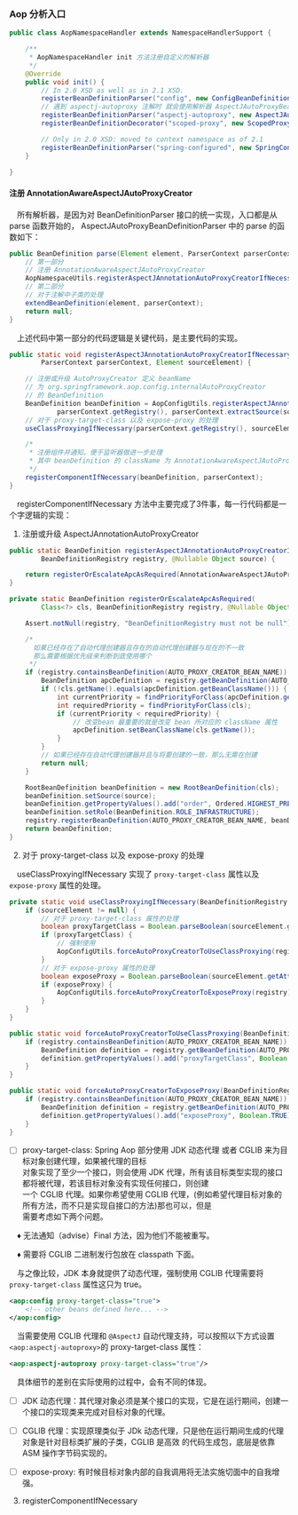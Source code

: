 ### Aop 分析入口

```java
public class AopNamespaceHandler extends NamespaceHandlerSupport {

	/**
	 * AopNamespaceHandler init 方法注册自定义的解析器
	 */
	@Override
	public void init() {
		// In 2.0 XSD as well as in 2.1 XSD.
		registerBeanDefinitionParser("config", new ConfigBeanDefinitionParser());
		// 遇到 aspectj-autoproxy 注解时 就会使用解析器 AspectJAutoProxyBeanDefinitionParser 进行解析
		registerBeanDefinitionParser("aspectj-autoproxy", new AspectJAutoProxyBeanDefinitionParser());
		registerBeanDefinitionDecorator("scoped-proxy", new ScopedProxyBeanDefinitionDecorator());

		// Only in 2.0 XSD: moved to context namespace as of 2.1
		registerBeanDefinitionParser("spring-configured", new SpringConfiguredBeanDefinitionParser());
	}

}
```

#### 注册 AnnotationAwareAspectJAutoProxyCreator
&ensp;&ensp;所有解析器，是因为对 BeanDefinitionParser 接口的统一实现，入口都是从 parse 函数开始的，
AspectJAutoProxyBeanDefinitionParser 中的 parse 的函数如下：

```java
public BeanDefinition parse(Element element, ParserContext parserContext) {
    // 第一部分
    // 注册 AnnotationAwareAspectJAutoProxyCreator
    AopNamespaceUtils.registerAspectJAnnotationAutoProxyCreatorIfNecessary(parserContext, element);
    // 第二部分
    // 对于注解中子类的处理
    extendBeanDefinition(element, parserContext);
    return null;
}
```

&ensp;&ensp;上述代码中第一部分的代码逻辑是关键代码，是主要代码的实现。

```java
public static void registerAspectJAnnotationAutoProxyCreatorIfNecessary(
        ParserContext parserContext, Element sourceElement) {

    // 注册或升级 AutoProxyCreator 定义 beanName 
    // 为 org.springframework.aop.config.internalAutoProxyCreator
    // 的 BeanDefinition
    BeanDefinition beanDefinition = AopConfigUtils.registerAspectJAnnotationAutoProxyCreatorIfNecessary(
            parserContext.getRegistry(), parserContext.extractSource(sourceElement));
    // 对于 proxy-target-class 以及 expose-proxy 的处理
    useClassProxyingIfNecessary(parserContext.getRegistry(), sourceElement);

    /*
     * 注册组件并通知，便于监听器做进一步处理
     * 其中 beanDefinition 的 className 为 AnnotationAwareAspectJAutoProxyCreator
     */
    registerComponentIfNecessary(beanDefinition, parserContext);
}
```
&ensp;&ensp;registerComponentIfNecessary 方法中主要完成了3件事，每一行代码都是一个字逻辑的实现：

1. 注册或升级 AspectJAnnotationAutoProxyCreator

```java
public static BeanDefinition registerAspectJAnnotationAutoProxyCreatorIfNecessary(
        BeanDefinitionRegistry registry, @Nullable Object source) {

    return registerOrEscalateApcAsRequired(AnnotationAwareAspectJAutoProxyCreator.class, registry, source);
}
```

```java
private static BeanDefinition registerOrEscalateApcAsRequired(
        Class<?> cls, BeanDefinitionRegistry registry, @Nullable Object source) {

    Assert.notNull(registry, "BeanDefinitionRegistry must not be null");

    /*
      如果已经存在了自动代理创建器且存在的自动代理创建器与现在的不一致
      那么需要根据优先级来判断到底使用哪个
     */
    if (registry.containsBeanDefinition(AUTO_PROXY_CREATOR_BEAN_NAME)) {
        BeanDefinition apcDefinition = registry.getBeanDefinition(AUTO_PROXY_CREATOR_BEAN_NAME);
        if (!cls.getName().equals(apcDefinition.getBeanClassName())) {
            int currentPriority = findPriorityForClass(apcDefinition.getBeanClassName());
            int requiredPriority = findPriorityForClass(cls);
            if (currentPriority < requiredPriority) {
                // 改变bean 最重要的就是改变 bean 所对应的 className 属性
                apcDefinition.setBeanClassName(cls.getName());
            }
        }
        // 如果已经存在自动代理创建器并且与将要创建的一致，那么无需在创建
        return null;
    }

    RootBeanDefinition beanDefinition = new RootBeanDefinition(cls);
    beanDefinition.setSource(source);
    beanDefinition.getPropertyValues().add("order", Ordered.HIGHEST_PRECEDENCE);
    beanDefinition.setRole(BeanDefinition.ROLE_INFRASTRUCTURE);
    registry.registerBeanDefinition(AUTO_PROXY_CREATOR_BEAN_NAME, beanDefinition);
    return beanDefinition;
}
```

2. 对于 proxy-target-class 以及 expose-proxy 的处理

&ensp;&ensp;useClassProxyingIfNecessary 实现了 `proxy-target-class` 属性以及 `expose-proxy`
属性的处理。
```java
private static void useClassProxyingIfNecessary(BeanDefinitionRegistry registry, @Nullable Element sourceElement) {
    if (sourceElement != null) {
        // 对于 proxy-target-class 属性的处理
        boolean proxyTargetClass = Boolean.parseBoolean(sourceElement.getAttribute(PROXY_TARGET_CLASS_ATTRIBUTE));
        if (proxyTargetClass) {
            // 强制使用
            AopConfigUtils.forceAutoProxyCreatorToUseClassProxying(registry);
        }
        // 对于 expose-proxy 属性的处理
        boolean exposeProxy = Boolean.parseBoolean(sourceElement.getAttribute(EXPOSE_PROXY_ATTRIBUTE));
        if (exposeProxy) {
            AopConfigUtils.forceAutoProxyCreatorToExposeProxy(registry);
        }
    }
}
```

```java
public static void forceAutoProxyCreatorToUseClassProxying(BeanDefinitionRegistry registry) {
    if (registry.containsBeanDefinition(AUTO_PROXY_CREATOR_BEAN_NAME)) {
        BeanDefinition definition = registry.getBeanDefinition(AUTO_PROXY_CREATOR_BEAN_NAME);
        definition.getPropertyValues().add("proxyTargetClass", Boolean.TRUE);
    }
}
```

```java
public static void forceAutoProxyCreatorToExposeProxy(BeanDefinitionRegistry registry) {
    if (registry.containsBeanDefinition(AUTO_PROXY_CREATOR_BEAN_NAME)) {
        BeanDefinition definition = registry.getBeanDefinition(AUTO_PROXY_CREATOR_BEAN_NAME);
        definition.getPropertyValues().add("exposeProxy", Boolean.TRUE);
    }
}
```

- [ ] proxy-target-class: Spring Aop 部分使用 JDK 动态代理 或者 CGLIB 来为目标对象创建代理，如果被代理的目标  
对象实现了至少一个接口，则会使用 JDK 代理，所有该目标类型实现的接口都将被代理，若该目标对象没有实现任何接口，则创建  
一个 CGLIB 代理。如果你希望使用 CGLIB 代理，(例如希望代理目标对象的所有方法，而不只是实现自接口的方法)那也可以，但是  
 需要考虑如下两个问题。

&ensp;&ensp;&diams; 无法通知（advise）Final 方法，因为他们不能被重写。

&ensp;&ensp;&diams; 需要将 CGLIB 二进制发行包放在 classpath 下面。

&ensp;&ensp;与之像比较，JDK 本身就提供了动态代理，强制使用 CGLIB 代理需要将 `proxy-target-class` 属性这只为 true。
```xml
<aop:config proxy-target-class="true">
    <!-- other beans defined here... -->
</aop:config>
```

&ensp;&ensp;当需要使用 CGLIB 代理和 `@AspectJ` 自动代理支持，可以按照以下方式设置 `<aop:aspectj-autoproxy>`的
proxy-target-class 属性：
```xml
<aop:aspectj-autoproxy proxy-target-class="true"/>
```
&ensp;&ensp;具体细节的差别在实际使用的过程中，会有不同的体现。

- [ ] JDK 动态代理：其代理对象必须是某个接口的实现，它是在运行期间，创建一个接口的实现类来完成对目标对象的代理。

- [ ] CGLIB 代理：实现原理类似于 JDk 动态代理，只是他在运行期间生成的代理对象是针对目标类扩展的子类，CGLIB 是高效
的代码生成包，底层是依靠 ASM 操作字节码实现的。

- [ ] expose-proxy: 有时候目标对象内部的自我调用将无法实施切面中的自我增强。




3. registerComponentIfNecessary




